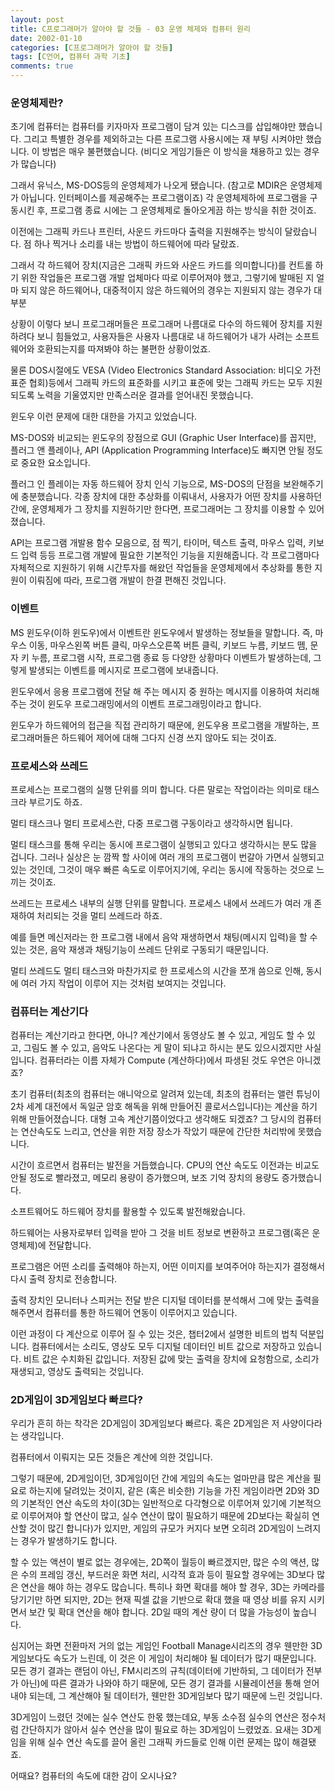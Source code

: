 ```yaml
---
layout: post
title: C프로그래머가 알아야 할 것들 - 03 운영 체제와 컴퓨터 원리
date: 2002-01-10
categories: [C프로그래머가 알아야 할 것들]
tags: [C언어, 컴퓨터 과학 기초]
comments: true
---
```


### 운영체제란?

초기에 컴퓨터는 컴퓨터를 키자마자 프로그램이 담겨 있는 디스크를 삽입해야만 했습니다.
그리고 특별한 경우를 제외하고는 다른 프로그램 사용시에는 재 부팅 시켜야만 했습니다.
이 방법은 매우 불편했습니다. (비디오 게임기들은 이 방식을 채용하고 있는 경우가 많습니다)

그래서 유닉스, MS-DOS등의 운영체제가 나오게 됐습니다. (참고로 MDIR은 운영체제가 아닙니다. 인터페이스를 제공해주는 프로그램이죠) 각 운영체제하에 프로그램을 구동시킨 후, 프로그램 종료 시에는 그 운영체제로 돌아오게끔 하는 방식을 취한 것이죠.

이전에는 그래픽 카드나 프린터, 사운드 카드마다 출력을 지원해주는 방식이 달랐습니다. 점 하나 찍거나 소리를 내는 방법이 하드웨어에 따라 달랐죠.

그래서 각 하드웨어 장치(지금은 그래픽 카드와 사운드 카드를 의미합니다)를 컨트롤 하기 위한 작업들은 프로그램 개발 업체마다 따로 이루어져야 했고, 그렇기에 발매된 지 얼마 되지 않은 하드웨어나, 대중적이지 않은 하드웨어의 경우는 지원되지 않는 경우가 대부분

상황이 이렇다 보니 프로그래머들은 프로그래머 나름대로 다수의 하드웨어 장치를 지원하려다 보니 힘들었고, 사용자들은 사용자 나름대로 내 하드웨어가 내가 사려는 소프트웨어와 호환되는지를 따져봐야 하는 불편한 상황이었죠.

물론 DOS시절에도 VESA (Video Electronics Standard Association: 비디오 가전 표준 협회)등에서 그래픽 카드의 표준화를 시키고 표준에 맞는 그래픽 카드는 모두 지원되도록 노력을 기울였지만 만족스러운 결과를 얻어내진 못했습니다.

윈도우 이런 문제에 대한 대한을 가지고 있었습니다.

MS-DOS와 비교되는 윈도우의 장점으로 GUI (Graphic User Interface)를 꼽지만, 플러그 앤 플레이나, API (Application Programming Interface)도 빠지면 안될 정도로 중요한 요소입니다.

플러그 인 플레이는 자동 하드웨어 장치 인식 기능으로, MS-DOS의 단점을 보완해주기에 충분했습니다. 각종 장치에 대한 추상화를 이뤄내서, 사용자가 어떤 장치를 사용하던 간에, 운영체제가 그 장치를 지원하기만 한다면, 프로그래머는 그 장치를 이용할 수 있어졌습니다.

API는 프로그램 개발용 함수 모음으로, 점 찍기, 타이머, 텍스트 출력, 마우스 입력, 키보드 입력 등등 프로그램 개발에 필요한 기본적인 기능을 지원해줍니다. 각 프로그램마다 자체적으로 지원하기 위해 시간투자를 해왔던 작업들을 운영체제에서 추상화를 통한 지원이 이뤄짐에 따라, 프로그램 개발이 한결 편해진 것입니다.

### 이벤트

MS 윈도우(이하 윈도우)에서 이벤트란 윈도우에서 발생하는 정보들을 말합니다.
즉, 마우스 이동, 마우스왼쪽 버튼 클릭, 마우스오른쪽 버튼 클릭, 키보드 누름, 키보드 뗌, 문자 키 누름, 프로그램 시작, 프로그램 종료 등 다양한 상황마다 이벤트가 발생하는데, 그렇게 발생되는 이벤트를 메시지로 프로그램에 보내줍니다.

윈도우에서 응용 프로그램에 전달 해 주는 메시지 중 원하는 메시지를 이용하여 처리해주는 것이 윈도우 프로그래밍에서의 이벤트 프로그래밍이라고 합니다.

윈도우가 하드웨어의 접근을 직접 관리하기 때문에, 윈도우용 프로그램을 개발하는, 프로그래머들은 하드웨어 제어에 대해 그다지 신경 쓰지 않아도 되는 것이죠.

### 프로세스와 쓰레드

프로세스는 프로그램의 실행 단위를 의미 합니다. 다른 말로는 작업이라는 의미로 태스크라 부르기도 하죠.

멀티 태스크나 멀티 프로세스란, 다중 프로그램 구동이라고 생각하시면 됩니다.

멀티 태스크를 통해 우리는 동시에 프로그램이 실행되고 있다고 생각하시는 분도 많을 겁니다. 그러나 실상은 눈 깜짝 할 사이에 여러 개의 프로그램이 번갈아 가면서 실행되고 있는 것인데, 그것이 매우 빠른 속도로 이루어지기에, 우리는 동시에 작동하는 것으로 느끼는 것이죠.

쓰레드는 프로세스 내부의 실행 단위를 말합니다. 프로세스 내에서 쓰레드가 여러 개 존재하여 처리되는 것을 멀티 쓰레드라 하죠.

예를 들면 메신저라는 한 프로그램 내에서 음악 재생하면서 채팅(메시지 입력)을 할 수 있는 것은, 음악 재생과 채팅기능이 쓰레드 단위로 구동되기 때문입니다.

멀티 쓰레드도 멀티 태스크와 마찬가지로 한 프로세스의 시간을 쪼개 씀으로 인해, 동시에 여러 가지 작업이 이루어 지는 것처럼 보여지는 것입니다.

### 컴퓨터는 계산기다

컴퓨터는 계산기라고 한다면, 아니? 계산기에서 동영상도 볼 수 있고, 게임도 할 수 있고, 그림도 볼 수 있고, 음악도 나온다는 게 말이 되냐고 하시는 분도 있으시겠지만 사실입니다.
컴퓨터라는 이름 자체가 Compute (계산하다)에서 파생된 것도 우연은 아니겠죠?

초기 컴퓨터(최초의 컴퓨터는 애니악으로 알려져 있는데, 최초의 컴퓨터는 앨런 튜닝이 2차 세계 대전에서 독일군 암호 해독을 위해 만들어진 콜로서스입니다)는 계산을 하기 위해 만들어졌습니다. 대형 고속 계산기쯤이었다고 생각해도 되겠죠? 그 당시의 컴퓨터는 연산속도도 느리고, 연산을 위한 저장 장소가 작았기 때문에 간단한 처리밖에 못했습니다.

시간이 흐르면서 컴퓨터는 발전을 거듭했습니다. CPU의 연산 속도도 이전과는 비교도 안될 정도로 빨라졌고, 메모리 용량이 증가했으며, 보조 기억 장치의 용량도 증가했습니다.

소프트웨어도 하드웨어 장치를 활용할 수 있도록 발전해왔습니다.

하드웨어는 사용자로부터 입력을 받아 그 것을 비트 정보로 변환하고 프로그램(혹은 운영체제)에 전달합니다.

프로그램은 어떤 소리를 출력해야 하는지, 어떤 이미지를 보여주어야 하는지가 결정해서 다시 출력 장치로 전송합니다.

출력 장치인 모니터나 스피커는 전달 받은 디지털 데이터를 분석해서 그에 맞는 출력을 해주면서 컴퓨터를 통한 하드웨어 연동이 이루어지고 있습니다.

이런 과정이 다 계산으로 이루어 질 수 있는 것은, 챕터2에서 설명한 비트의 법칙 덕분입니다. 컴퓨터에서는 소리도, 영상도 모두 디지털 데이터인 비트 값으로 저장하고 있습니다. 비트 값은 수치화된 값입니다. 저장된 값에 맞는 출력을 장치에 요청함으로, 소리가 재생되고, 영상도 출력되는 것입니다.

### 2D게임이 3D게임보다 빠르다?
우리가 흔히 하는 착각은 2D게임이 3D게임보다 빠르다. 혹은 2D게임은 저 사양이다라는 생각입니다.

컴퓨터에서 이뤄지는 모든 것들은 계산에 의한 것입니다.

그렇기 때문에, 2D게임이던, 3D게임이던 간에 게임의 속도는 얼마만큼 많은 계산을 필요로 하는지에 달려있는 것이지, 같은 (혹은 비슷한) 기능을 가진 게임이라면 2D와 3D의 기본적인 연산 속도의 차이(3D는 일반적으로 다각형으로 이루어져 있기에 기본적으로 이루어져야 할 연산이 많고, 실수 연산이 많이 필요하기 때문에 2D보다는 확실히 연산할 것이 많긴 합니다)가 있지만, 게임의 규모가 커지다 보면 오히려 2D게임이 느려지는 경우가 발생하기도 합니다.

할 수 있는 액션이 별로 없는 경우에는, 2D쪽이 월등이 빠르겠지만, 많은 수의 액션, 많은 수의 프레임 갱신, 부드러운 화면 처리, 시각적 효과 등이 필요할 경우에는 3D보다 많은 연산을 해야 하는 경우도 많습니다. 특히나 화면 확대를 해야 할 경우, 3D는 카메라를 당기기만 하면 되지만, 2D는 현재 픽셀 값을 기반으로 확대 했을 때 영상 비를 유지 시키면서 보간 및 확대 연산을 해야 합니다. 2D일 때의 계산 량이 더 많을 가능성이 높습니다.

심지어는 화면 전환마저 거의 없는 게임인 Football Manage시리즈의 경우 웬만한 3D게임보다도 속도가 느린데, 이 것은 이 게임이 처리해야 될 데이터가 많기 때문입니다. 모든 경기 결과는 랜덤이 아닌, FM시리즈의 규칙(데이터에 기반하되, 그 데이터가 전부가 아닌)에 따른 결과가 나와야 하기 때문에, 모든 경기 결과를 시뮬레이션을 통해 얻어내야 되는데, 그 계산해야 될 데이터가, 웬만한 3D게임보다 많기 때문에 느린 것입니다.

3D게임이 느렸던 것에는 실수 연산도 한몫 했는데요, 부동 소수점 실수의 연산은 정수처럼 간단하지가 않아서 실수 연산을 많이 필요로 하는 3D게임이 느렸었죠. 요새는 3D게임을 위해 실수 연산 속도를 끌어 올린 그래픽 카드들로 인해 이런 문제는 많이 해결됐죠.

어때요? 컴퓨터의 속도에 대한 감이 오시나요?